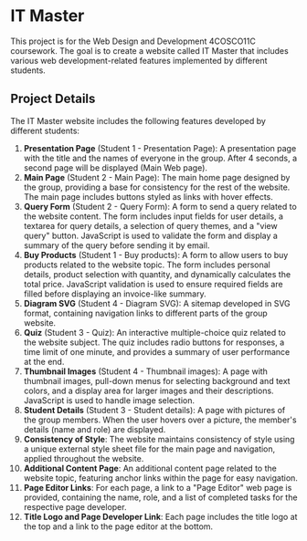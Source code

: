 # IT Master

This project is for the Web Design and Development 4COSCO11C coursework. The goal is to create a website called IT Master that includes various web development-related features implemented by different students.

## Project Details

The IT Master website includes the following features developed by different students:

1. **Presentation Page** (Student 1 - Presentation Page): A presentation page with the title and the names of everyone in the group. After 4 seconds, a second page will be displayed (Main Web page).
2. **Main Page** (Student 2 - Main Page): The main home page designed by the group, providing a base for consistency for the rest of the website. The main page includes buttons styled as links with hover effects.
3. **Query Form** (Student 2 - Query Form): A form to send a query related to the website content. The form includes input fields for user details, a textarea for query details, a selection of query themes, and a "view query" button. JavaScript is used to validate the form and display a summary of the query before sending it by email.
4. **Buy Products** (Student 1 - Buy products): A form to allow users to buy products related to the website topic. The form includes personal details, product selection with quantity, and dynamically calculates the total price. JavaScript validation is used to ensure required fields are filled before displaying an invoice-like summary.
5. **Diagram SVG** (Student 4 - Diagram SVG): A sitemap developed in SVG format, containing navigation links to different parts of the group website.
6. **Quiz** (Student 3 - Quiz): An interactive multiple-choice quiz related to the website subject. The quiz includes radio buttons for responses, a time limit of one minute, and provides a summary of user performance at the end.
7. **Thumbnail Images** (Student 4 - Thumbnail images): A page with thumbnail images, pull-down menus for selecting background and text colors, and a display area for larger images and their descriptions. JavaScript is used to handle image selection.
8. **Student Details** (Student 3 - Student details): A page with pictures of the group members. When the user hovers over a picture, the member's details (name and role) are displayed.
9. **Consistency of Style**: The website maintains consistency of style using a unique external style sheet file for the main page and navigation, applied throughout the website.
10. **Additional Content Page**: An additional content page related to the website topic, featuring anchor links within the page for easy navigation.
11. **Page Editor Links**: For each page, a link to a "Page Editor" web page is provided, containing the name, role, and a list of completed tasks for the respective page developer.
12. **Title Logo and Page Developer Link**: Each page includes the title logo at the top and a link to the page editor at the bottom.
